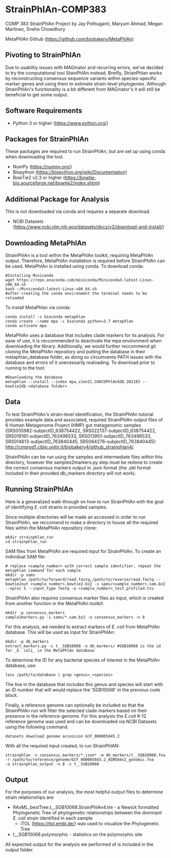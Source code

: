# StrainPhlAn-COMP383
COMP 383 StrainPhlAn Project by Jay Pothuganti, Maryum Ahmad, Megan Martinez, Sneha Chowdhury

MetaPhlAn Github (https://github.com/biobakery/MetaPhlAn)

## Pivoting to StrainPhlAn
Due to usabiltiy issues with MAGinator and recurring errors, we've decided to try the computational tool StainPhlAn instead. 
Breifly, StrianPhlan works by reconstructing consensus sequence variants within species-specific marker genes and using them to estimate strain-level phylogenies. Although StrainPhlAn's functionality is a bit different from MAGinator's it will still be beneficial to get some output.

## Software Requirements
* Python 3 or higher (https://www.python.org/)

## Packages for StrainPhlAn
These packages are required to run StrainPhlAn, but are set up using conda when downloading the tool.
* NumPy (https://numpy.org/)
* Biopython (https://biopython.org/wiki/Documentation)
* BowTie2 v2.3 or higher (https://bowtie-bio.sourceforge.net/bowtie2/index.shtml)

## Additional Package for Analysis
This is not downloaded via conda and requires a separate download. 
* NCBI Datasets (https://www.ncbi.nlm.nih.gov/datasets/docs/v2/download-and-install/)

## Downloading MetaPhlAn
StrainPhlAn is a tool within the MetaPhlAn toolkit, requiring MetaPhlAn output. Therefore, MetaPhlAn installation is required before StrainPhlAn can be used. MetaPhlAn is installed using conda. To download conda:

```
#Installing Miniconda
wget https://repo.anaconda.com/miniconda/Miniconda3-latest-Linux-x86_64.sh
bash ~/Miniconda3-latest-Linux-x86_64.sh
#after creating the conda environment the terminal needs to be reloaded
```

To install MetaPhlan via conda:
```
conda install -c bioconda metaphlan
conda create --name mpa -c bioconda python=3.7 metaphlan
conda activate mpa
```

MetaPhlAn uses a database that includes clade markers for its analysis. For ease of use, it is reccommended to deactivate the mpa environment when downloading the library. Additionally, we would further reccommend git cloning the MetaPhlAn repository and putting the database in their metaphlan_database folder, as doing so circumvents PATH issues with the database and errors of it unecessarily realoading. To download prior to running to the tool:
```
#Downloading the database
metaphlan --install --index mpa_vJan21_CHOCOPhlAnSGB_202103 --bowtie2db <database folder>
```


## Data
To test StrainPhlAn's strain-level identification, the StrainPhlAn tutorial provides example data and associated, required StrainPhlAn output files of 6 Human Metagenome Project (HMP) gut metagenomic samples (SRS055982-subjectID_638754422, SRS022137-subjectID_638754422, SRS019161-subjectID_763496533, SRS013951-subjectID_763496533, SRS014613-subjectID_763840445, SRS064276-subjectID_763840445): http://cmprod1.cibio.unitn.it/biobakery4/github_strainphlan4/. 

StrainPhlAn can be run using the samples and intermediate files within this directory, however the samples2markers.py step must be redone to create the correct consensus markers output in .json format (the .pkl format included in their provided db_markers directory will not work). 

## Running StrainPhlAn
Here is a generalized walk-through on how to run StrainPhlAn with the goal of identifying _E. coli_ strains in provided samples. 

Since multiple directories will be made an accessed in order to run StrainPhlAn, we reccomend to make a directory to house all the required files within the MetaPhlAn repository clone:
```
mkdir strainphlan_run
cd strainphlan_run
```

SAM files from MetaPhlAn are required input for StrainPhlAn. To create an individual SAM file: 
``` 
# replace <sample_number> with correct sample identifier, repeat the metaphlan command for each sample 
mkdir -p sams
metaphlan /path/to/forward/read.fastq,/path/to/reverse/read.fastq --bowtie2out <sample_number>.bowtie2.bz2 -s sams/<sample_number>.sam.bz2 --nproc 5 --input_type fastq -o <sample_number>_test_profiled.tsv
```

StrainPhlAn also requires consensus marker files as input, which is created from another function in the MetaPhlAn toolkit:
```
mkdir -p consensus_markers
sample2markers.py -i sams/*.sam.bz2 -o consensus_markers -n 8
```

For this analysis, we needed to extract markers of _E. coli_ from MetaPhlAn database. This will be used as input for StrainPhlAn:
```
mkdir -p db_markers
extract_markers.py -c t__SGB10068 -o db_markers/ #SGB10068 is the id for _E. coli_ in the MetaPhlAn database
```
To determine the ID for any bacterial species of interest in the MetaPhlAn database, use:
```
less /path/to/database | grep <genus>_<species>
```
The line in the database that includes this genus and species will start with an ID number that will would replace the 'SGB10068' in the previous code block. 

Finally, a reference genome can optionally be included so that the StrainPhlAn run will filter the selected clade markers based on their presence in the reference-genome. For this analysis the _E.coli_ K-12 reference genome was used and can be downloaded via NCBI Datasets using the following command.
```
datasets download genome accession GCF_000005845.2
```
With all the required input created, to run StrainPhlAN:
```
strainphlan -s consensus_markers/*.json* -m db_markers/t__SGB10068.fna -r /path/to/reference/genome/GCF_000005845.2_ASM584v2_genomic.fna
-o strainphlan_output -n 8 -c t__SGB10068
```

## Output
For the purposes of our analysis, the most helpful output files to determine strain relationships are:
* RAxML_bestTree.t__SGB10068.StrainPhlAn4.tre - a Newick formatted Phylogenetic Tree of phylogenetic relationships between the dominant _E. coli_ strain identified in each sample
  * iTOL (https://itol.embl.de/) was used to visualize the Phylogenetic Tree 
* t__SGB10068.polymorphic - statistics on the polymorphic site

All expected output for the analysis we performed of is included in the output folder. 
